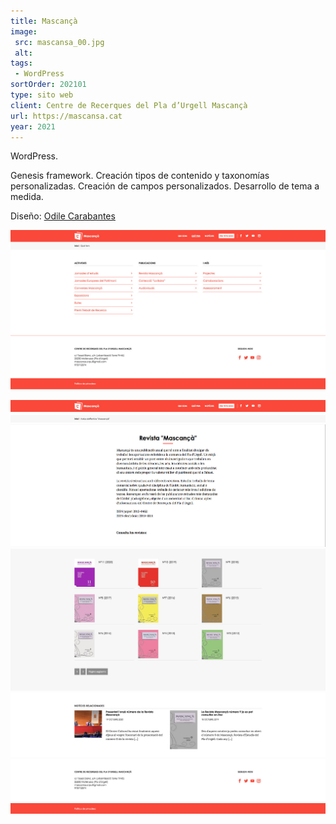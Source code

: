 ```yaml
---
title: Mascançà
image:
 src: mascansa_00.jpg
 alt: 
tags:
 - WordPress
sortOrder: 202101
type: sito web
client: Centre de Recerques del Pla d’Urgell Mascançà
url: https://mascansa.cat
year: 2021
---
```


WordPress.

Genesis framework. Creación tipos de contenido y taxonomías personalizadas. Creación de campos personalizados. Desarrollo de tema a medida.

Diseño: [Odile Carabantes](https://dileodile.com)

![pantalla que hacemos](../../assets/images-projects/mascansa_00.jpg)

![detalle header](../../assets/images-projects/mascansa_01.jpg)![detalle camino de migas](../../assets/images-projects/mascansa_02.jpg)![detalle texto introduccion](../../assets/images-projects/mascansa_03.jpg)![detalle revistas](../../assets/images-projects/mascansa_04.jpg)![detalle noticias relacionadas](../../assets/images-projects/mascansa_05.jpg)![detalle pie de pagina](../../assets/images-projects/mascansa_06.jpg)![detalle debajo del pie de pagina](../../assets/images-projects/mascansa_07.jpg)
